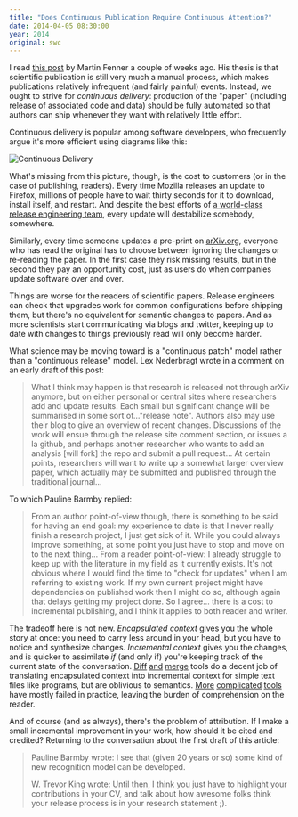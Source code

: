 ```yaml
---
title: "Does Continuous Publication Require Continuous Attention?"
date: 2014-04-05 08:30:00
year: 2014
original: swc
---
```

<p>
  I read
  <a href="http://blog.martinfenner.org/2014/03/10/continuous-publishing/">this post</a>
  by Martin Fenner
  a couple of weeks ago.
  His thesis is that scientific publication is still very much a manual process,
  which makes publications relatively infrequent (and fairly painful) events.
  Instead,
  we ought to strive for <em>continuous delivery</em>:
  production of the "paper" (including release of associated code and data)
  should be fully automated
  so that authors can ship whenever they want
  with relatively little effort.
</p>
<p>
  Continuous delivery is popular among software developers,
  who frequently argue it's more efficient using diagrams like this:
</p>
<p>
  <img src="http://upload.wikimedia.org/wikipedia/commons/1/1c/Agile-vs-iterative-flow.jpg" alt="Continuous Delivery" class="centered">
</p>
<p>
  What's missing from this picture,
  though,
  is the cost to customers
  (or in the case of publishing, readers).
  Every time Mozilla releases an update to Firefox,
  millions of people have to wait thirty seconds for it to download,
  install itself,
  and restart.
  And despite the best efforts of
  <a href="http://aosabook.org/en/ffreleng.html">a world-class release engineering team</a>,
  every update will destabilize somebody, somewhere.
</p>
<p>
  Similarly,
  every time someone updates a pre-print on <a href="http://arxiv.org/">arXiv.org</a>,
  everyone who has read the original has to choose between
  ignoring the changes
  or re-reading the paper.
  In the first case they risk missing results,
  but in the second they pay an opportunity cost,
  just as users do when companies update software over and over.
</p>
<p>
  Things are worse for the readers of scientific papers.
  Release engineers can check that upgrades work for common configurations before shipping them,
  but there's no equivalent for semantic changes to papers.
  And as more scientists start communicating via blogs and twitter,
  keeping up to date with changes to things previously read will only become harder.
</p>
<p>
  What science may be moving toward is a "continuous patch" model
  rather than a "continuous release" model.
  Lex Nederbragt wrote in a comment on an early draft of this post:
</p>
<blockquote>
  <p>
    What I think may happen is that
    research is released not through arXiv anymore,
    but on either personal or central sites where researchers add and update results.
    Each small but significant change will be summarised
    in some sort of…"release note".
    Authors also may use their blog to give an overview of recent changes.
    Discussions of the work will ensue through the release site comment section,
    or issues a la github,
    and perhaps another researcher who wants to add an analysis [will fork] the repo
    and submit a pull request…
    At certain points,
    researchers will want to write up a somewhat larger overview paper,
    which actually may be submitted and published through the traditional journal…
  </p>
</blockquote>
<p>
  To which Pauline Barmby replied:
</p>
<blockquote>
  <p>
    From an author point-of-view though,
    there is something to be said for having an end goal:
    my experience to date is that I never really finish a research project,
    I just get sick of it.
    While you could always improve something,
    at some point you just have to stop and move on to the next thing…
    From a reader point-of-view:
    I already struggle to keep up with the literature in my field as it currently exists.
    It's not obvious where I would find the time to "check for updates" when I am referring to existing work.
    If my own current project might have dependencies on published work then I might do so,
    although again that delays getting my project done.
    So I agree…
    there is a cost to incremental publishing,
    and I think it applies to both reader and writer.
  </p>
</blockquote>
<p>
  The tradeoff here is not new.
  <em>Encapsulated context</em> gives you the whole story at once:
  you need to carry less around in your head,
  but you have to notice and synthesize changes.
  <em>Incremental context</em> gives you the changes,
  and is quicker to assimilate
  <em>if</em> (and only if)
  you're keeping track of the current state of the conversation.
  <a href="http://meldmerge.org/">Diff</a>
  <a href="https://sourcegear.com/diffmerge/downloads.php">and</a>
  <a href="http://winmerge.org/">merge</a>
  tools
  do a decent job of translating encapsulated context into incremental context for simple text files like programs,
  but are oblivious to semantics.
  <a href="http://en.wikipedia.org/wiki/Automatic_summarization">More</a>
  <a href="http://en.wikipedia.org/wiki/Sentiment_analysis">complicated</a>
  <a href="http://en.wikipedia.org/wiki/Discourse_analysis">tools</a>
  have mostly failed in practice,
  leaving the burden of comprehension on the reader.
</p>
<p>
  And of course (and as always),
  there's the problem of attribution.
  If I make a small incremental improvement in your work,
  how should it be cited and credited?
  Returning to the conversation about the first draft of this article:
</p>
<blockquote>
  <p>
    Pauline Barmby wrote:
    I see that (given 20 years or so) some kind of new recognition model can be developed.
  </p>
  <p>
    W. Trevor King wrote:
    Until then,
    I think you just have to highlight your contributions in your CV,
    and talk about how awesome folks think your release process is in your research statement ;).
  </p>
</blockquote>
